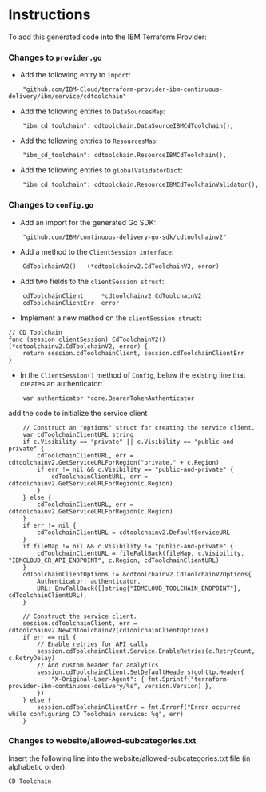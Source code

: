 # Instructions

To add this generated code into the IBM Terraform Provider:

### Changes to `provider.go`

- Add the following entry to `import`:
```
	"github.com/IBM-Cloud/terraform-provider-ibm-continuous-delivery/ibm/service/cdtoolchain"
```

- Add the following entries to `DataSourcesMap`:
```
    "ibm_cd_toolchain": cdtoolchain.DataSourceIBMCdToolchain(),
```

- Add the following entries to `ResourcesMap`:
```
    "ibm_cd_toolchain": cdtoolchain.ResourceIBMCdToolchain(),
```

- Add the following entries to `globalValidatorDict`:
``` 
    "ibm_cd_toolchain": cdtoolchain.ResourceIBMCdToolchainValidator(),
```

### Changes to `config.go`

- Add an import for the generated Go SDK:
```
    "github.com/IBM/continuous-delivery-go-sdk/cdtoolchainv2"
```

- Add a method to the `ClientSession interface`:
```
    CdToolchainV2()   (*cdtoolchainv2.CdToolchainV2, error)
```

- Add two fields to the `clientSession struct`:
```
    cdToolchainClient     *cdtoolchainv2.CdToolchainV2
    cdToolchainClientErr  error
```

- Implement a new method on the `clientSession struct`:
```
// CD Toolchain
func (session clientSession) CdToolchainV2() (*cdtoolchainv2.CdToolchainV2, error) {
    return session.cdToolchainClient, session.cdToolchainClientErr
}
```

- In the `ClientSession()` method of `Config`, below the existing line that creates an authenticator:
```
    var authenticator *core.BearerTokenAuthenticator
```
  add the code to initialize the service client
```
    // Construct an "options" struct for creating the service client.
    var cdToolchainClientURL string
    if c.Visibility == "private" || c.Visibility == "public-and-private" {
        cdToolchainClientURL, err = cdtoolchainv2.GetServiceURLForRegion("private." + c.Region)
        if err != nil && c.Visibility == "public-and-private" {
            cdToolchainClientURL, err = cdtoolchainv2.GetServiceURLForRegion(c.Region)
        }
    } else {
        cdToolchainClientURL, err = cdtoolchainv2.GetServiceURLForRegion(c.Region)
    }
    if err != nil {
        cdToolchainClientURL = cdtoolchainv2.DefaultServiceURL
    }
    if fileMap != nil && c.Visibility != "public-and-private" {
		cdToolchainClientURL = fileFallBack(fileMap, c.Visibility, "IBMCLOUD_CR_API_ENDPOINT", c.Region, cdToolchainClientURL)
	}
    cdToolchainClientOptions := &cdtoolchainv2.CdToolchainV2Options{
        Authenticator: authenticator,
        URL: EnvFallBack([]string{"IBMCLOUD_TOOLCHAIN_ENDPOINT"}, cdToolchainClientURL),
    }

    // Construct the service client.
    session.cdToolchainClient, err = cdtoolchainv2.NewCdToolchainV2(cdToolchainClientOptions)
    if err == nil {
        // Enable retries for API calls
        session.cdToolchainClient.Service.EnableRetries(c.RetryCount, c.RetryDelay)
        // Add custom header for analytics
        session.cdToolchainClient.SetDefaultHeaders(gohttp.Header{
            "X-Original-User-Agent": { fmt.Sprintf("terraform-provider-ibm-continuous-delivery/%s", version.Version) },
        })
    } else {
        session.cdToolchainClientErr = fmt.Errorf("Error occurred while configuring CD Toolchain service: %q", err)
    }
```

### Changes to website/allowed-subcategories.txt  

Insert the following line into the website/allowed-subcategories.txt file (in alphabetic order):

```
CD Toolchain
``` 
